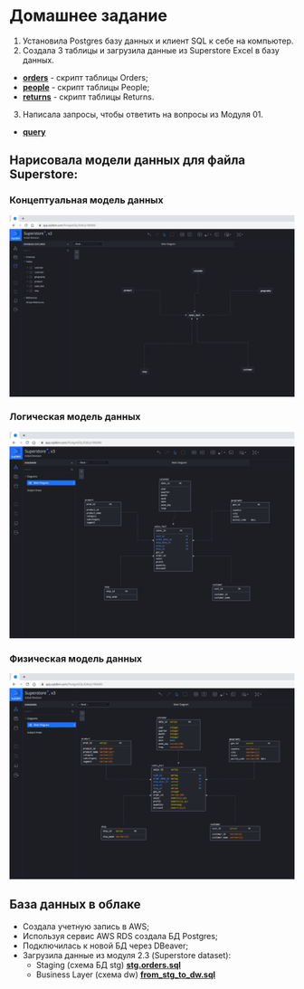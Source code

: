 # Домашнее задание
1. Установила Postgres базу данных и клиент SQL к себе на компьютер.
2. Создала 3 таблицы и загрузила данные из Superstore Excel в базу данных.
- __[orders](https://github.com/ELenaUtrushkina/DE-101/blob/main/Module2/Orders.sql)__ - скрипт таблицы Orders;
- __[people](https://github.com/ELenaUtrushkina/DE-101/blob/main/Module2/People.sql)__ - скрипт таблицы People;
- __[returns](https://github.com/ELenaUtrushkina/DE-101/blob/main/Module2/Returns.sql)__ - скрипт таблицы Returns.
3. Написала запросы, чтобы ответить на вопросы из Модуля 01.
- __[query](https://github.com/ELenaUtrushkina/DE-101/blob/main/Module2/query.sql)__

## Нарисовала модели данных для файла Superstore:
### Концептуальная модель данных
![Concept](https://github.com/ELenaUtrushkina/DE-101/blob/main/Module2/Conceptual%20Data%20Model.png)
### Логическая модель данных
![Logic](https://github.com/ELenaUtrushkina/DE-101/blob/main/Module2/Logical%20Data%20Model.png)
### Физическая модель данных
![Physic](https://github.com/ELenaUtrushkina/DE-101/blob/main/Module2/Physical%20Data%20Model.png)
## База данных в облаке
+ Создала учетную запись в AWS;
+ Используя сервис AWS RDS создала БД Postgres;
+ Подключилась к новой БД через DBeaver;
+ Загрузила данные из модуля 2.3 (Superstore dataset):
  - Staging (схема БД stg) __[stg.orders.sql]()__
  - Business Layer (схема dw) __[from_stg_to_dw.sql](https://github.com/ELenaUtrushkina/DE-101/blob/main/Module2/from_stg_to_dw.sql)__
